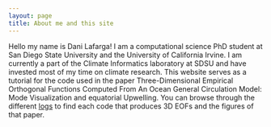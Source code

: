 ```yaml
---
layout: page
title: About me and this site 
---
```


Hello my name is Dani Lafarga! I am a computational science PhD student at San Diego State University and the University of California Irvine. I am currently a part of the Climate Informatics laboratory at SDSU and have invested most of my time on climate research. This website serves as a tutorial for the code used in the paper Three-Dimensional Empirical Orthogonal Functions Computed From An Ocean General Circulation Model: Mode Visualization and equatorial Upwelling. You can browse through the different [logs](https://dlafarga.github.io/menu/writing.html) to find each code that produces 3D EOFs and the figures of that paper.  


